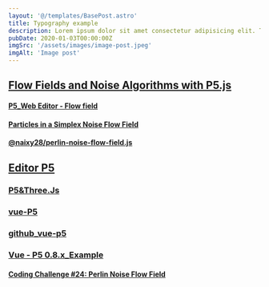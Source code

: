 ```yaml
---
layout: '@/templates/BasePost.astro'
title: Typography example
description: Lorem ipsum dolor sit amet consectetur adipisicing elit. Tenetur vero esse non molestias eos excepturi.
pubDate: 2020-01-03T00:00:00Z
imgSrc: '/assets/images/image-post.jpeg'
imgAlt: 'Image post'
---
```



## [Flow Fields and Noise Algorithms with P5.js](https://dev.to/nyxtom/flow-fields-and-noise-algorithms-with-p5-js-5g67)
#### [P5_Web Editor - Flow field](https://editor.p5js.org/ada10086/sketches/r1gmVaE07)
#### [Particles in a Simplex Noise Flow Field](https://codepen.io/DonKarlssonSan/post/particles-in-simplex-noise-flow-field)

#### [@naixy28/perlin-noise-flow-field.js](https://gist.github.com/naixy28/a16fe9ab629db0123015467205ed11f2)

## [Editor P5](https://editor.p5js.org/p5/sketches)
### [P5&Three.Js](https://codepen.io/p5js/pen/apVPVx?editors=1111)
### [vue-P5](https://www.npmjs.com/package/vue-p5)
### [github_vue-p5](https://github.com/Kinrany/vue-p5)
### [Vue - P5 0.8.x_Example](https://codepen.io/Kinrany/pen/ExaPeNg)


#### [Coding Challenge #24: Perlin Noise Flow Field](https://www.youtube.com/watch?v=BjoM9oKOAKY)